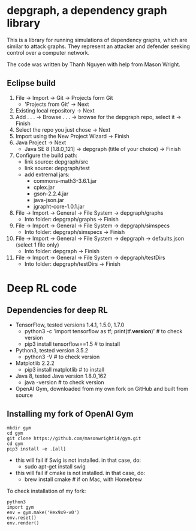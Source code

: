 # depgraph, a dependency graph library

This is a library for running simulations of dependency graphs, which are similar to attack graphs.
They represent an attacker and defender seeking control over a computer network.

The code was written by Thanh Nguyen with help from Mason Wright.

## Eclipse build

1. File -> Import -> Git -> Projects form Git
    * 'Projects from Git' -> Next
2. Existing local repository -> Next
3. Add . . . -> Browse . . . -> browse for the depgraph repo, select it -> Finish
4. Select the repo you just chose -> Next
5. Import using the New Project Wizard -> Finish
6. Java Project -> Next
    * Java SE 8 [1.8.0_121] -> depgraph (title of your choice) -> Finish
7. Configure the build path:
    * link source: depgraph/src
    * link source: depgraph/test
    * add extrernal jars:
        * commons-math3-3.6.1.jar
        * cplex.jar
        * gson-2.2.4.jar
        * java-json.jar
        * jgrapht-core-1.0.1.jar
8. File -> Import -> General -> File System -> depgraph/graphs
    * Into folder: depgraph/graphs -> Finish
9. File -> Import -> General -> File System -> depgraph/simspecs
    * Into folder: depgraph/simspecs -> Finish
10. File -> Import -> General -> File System -> depgraph -> defaults.json (select 1 file only)
    * Into folder: depgraph -> Finish
11. File -> Import -> General -> File System -> depgraph/testDirs
    * Into folder: depgraph/testDirs -> Finish

# Deep RL code

## Dependencies for deep RL

* TensorFlow, tested versions 1.4.1, 1.5.0, 1.7.0
    * python3 -c 'import tensorflow as tf; print(tf.__version__)' # to check version
    * pip3 install tensorflow==1.5 # to install
* Python3, tested version 3.5.2
    * python3 -V # to check version
* Matplotlib 2.2.2
    * pip3 install matplotlib # to install 
* Java 8, tested Java version 1.8.0_162
    * java -version # to check version
* OpenAI Gym, downloaded from my own fork on GitHub and built from source

## Installing my fork of OpenAI Gym

```
mkdir gym
cd gym
git clone https://github.com/masonwright14/gym.git
cd gym
pip3 install -e .[all]
```

* this will fail if Swig is not installed. in that case, do:
    * sudo apt-get install swig
* this will fail if cmake is not installed. in that case, do:
    * brew install cmake # if on Mac, with Homebrew

To check installation of my fork:

```
python3
import gym
env = gym.make('Hex9x9-v0')
env.reset()
env.render()
```


